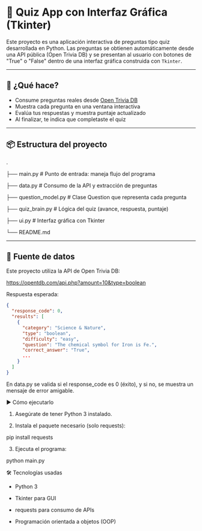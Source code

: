 # 🧠 Quiz App con Interfaz Gráfica (Tkinter)

Este proyecto es una aplicación interactiva de preguntas tipo quiz desarrollada en Python. Las preguntas se obtienen automáticamente desde una API pública (Open Trivia DB) y se presentan al usuario con botones de "True" o "False" dentro de una interfaz gráfica construida con `Tkinter`.

---

## 🎯 ¿Qué hace?

- Consume preguntas reales desde [Open Trivia DB](https://opentdb.com/api_config.php)
- Muestra cada pregunta en una ventana interactiva
- Evalúa tus respuestas y muestra puntaje actualizado
- Al finalizar, te indica que completaste el quiz

---

## 📦 Estructura del proyecto

.

├── main.py # Punto de entrada: maneja flujo del programa

├── data.py # Consumo de la API y extracción de preguntas

├── question_model.py # Clase Question que representa cada pregunta

├── quiz_brain.py # Lógica del quiz (avance, respuesta, puntaje)

├── ui.py # Interfaz gráfica con Tkinter

└── README.md


---

## 📡 Fuente de datos

Este proyecto utiliza la API de Open Trivia DB:

https://opentdb.com/api.php?amount=10&type=boolean

Respuesta esperada:

```json
{
  "response_code": 0,
  "results": [
    {
      "category": "Science & Nature",
      "type": "boolean",
      "difficulty": "easy",
      "question": "The chemical symbol for Iron is Fe.",
      "correct_answer": "True",
      ...
    }
  ]
}
```

En data.py se valida si el response_code es 0 (éxito), y si no, se muestra un mensaje de error amigable.

▶️ Cómo ejecutarlo

1. Asegúrate de tener Python 3 instalado.

2. Instala el paquete necesario (solo requests):

pip install requests

3. Ejecuta el programa:

python main.py

🛠 Tecnologías usadas

- Python 3

- Tkinter para GUI

- requests para consumo de APIs

- Programación orientada a objetos (OOP)

